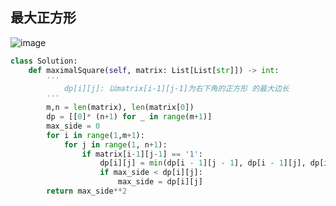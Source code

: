## 最大正方形 
![image](https://github.com/user-attachments/assets/4f65ac40-6d86-4f80-aaa7-7f4631765d4e)


```python
class Solution:
    def maximalSquare(self, matrix: List[List[str]]) -> int:
        '''
            dp[i][j]: 以matrix[i-1][j-1]为右下角的正方形 的最大边长
        '''
        m,n = len(matrix), len(matrix[0])
        dp = [[0]* (n+1) for _ in range(m+1)]
        max_side = 0
        for i in range(1,m+1):
            for j in range(1, n+1):
                if matrix[i-1][j-1] == '1':
                    dp[i][j] = min(dp[i - 1][j - 1], dp[i - 1][j], dp[i][j - 1]) + 1
                    if max_side < dp[i][j]:
                        max_side = dp[i][j]
        return max_side**2

```
